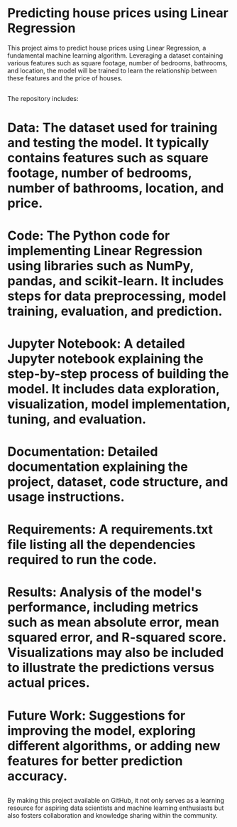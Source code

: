 
# Predicting house prices using Linear Regression 
This project aims to predict house prices using Linear Regression, a fundamental machine learning algorithm. Leveraging a dataset containing various features such as square footage, number of bedrooms, bathrooms, and location, the model will be trained to learn the relationship between these features and the price of houses.
##
The repository includes:

# Data: The dataset used for training and testing the model. It typically contains features such as square footage, number of bedrooms, number of bathrooms, location, and price.
# Code: The Python code for implementing Linear Regression using libraries such as NumPy, pandas, and scikit-learn. It includes steps for data preprocessing, model training, evaluation, and prediction.
# Jupyter Notebook: A detailed Jupyter notebook explaining the step-by-step process of building the model. It includes data exploration, visualization, model implementation, tuning, and evaluation.
# Documentation: Detailed documentation explaining the project, dataset, code structure, and usage instructions.
# Requirements: A requirements.txt file listing all the dependencies required to run the code.
# Results: Analysis of the model's performance, including metrics such as mean absolute error, mean squared error, and R-squared score. Visualizations may also be included to illustrate the predictions versus actual prices.
# Future Work: Suggestions for improving the model, exploring different algorithms, or adding new features for better prediction accuracy.
##

By making this project available on GitHub, it not only serves as a learning resource for aspiring data scientists and machine learning enthusiasts but also fosters collaboration and knowledge sharing within the community.







